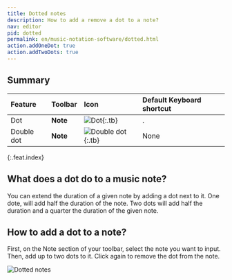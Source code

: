 ```yaml
---
title: Dotted notes
description: How to add a remove a dot to a note?
nav: editor
pid: dotted
permalink: en/music-notation-software/dotted.html
action.addOneDot: true
action.addTwoDots: true
---
```


## Summary

| Feature | Toolbar | Icon | Default Keyboard shortcut |
|:--------|:--------|:-----|:------------------|
| Dot | **Note** | ![Dot](https://prod.flat-cdn.com/img/icons/editorActions/dotted.svg){:.tb} | <span class="kb-container"><span class="kb">.</span></span> |
| Double dot | **Note** | ![Double dot](https://prod.flat-cdn.com/img/icons/editorActions/double_dotted.svg){:.tb} | None |
{:.feat.index}

## What does a dot do to a music note?

You can extend the duration of a given note by adding a dot next to it. One dote, will add half the duration of the note. Two dots will add half the duration and a quarter the duration of the given note.

## How to add a dot to a note?

First, on the Note section of your toolbar, select the note you want to input. Then, add up to two dots to it. Click again to remove the dot from the note. 

![Dotted notes](/help/assets/img/editor/dotted.gif)